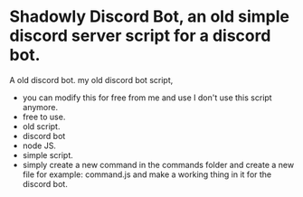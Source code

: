 # Shadowly Discord Bot, an old simple discord server script for a discord bot.
A old discord bot.
my old discord bot script,
- you can modify this for free from me and use I don't use this script anymore.
- free to use.
- old script.
- discord bot
- node JS.
- simple script.
- simply create a new command in the commands folder and create a new file for example: command.js and make a working thing in it for the discord bot.
